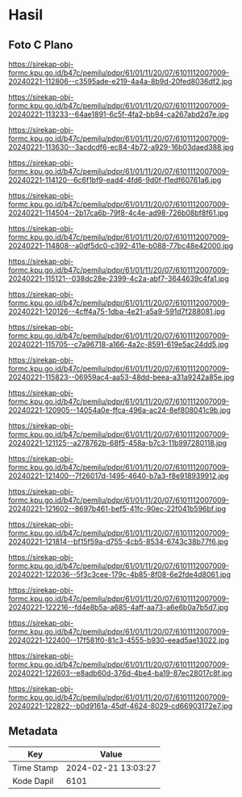 # Hasil

## Foto C Plano

https://sirekap-obj-formc.kpu.go.id/b47c/pemilu/pdpr/61/01/11/20/07/6101112007009-20240221-112806--c3595ade-e219-4a4a-8b9d-20fed8036df2.jpg

https://sirekap-obj-formc.kpu.go.id/b47c/pemilu/pdpr/61/01/11/20/07/6101112007009-20240221-113233--64ae1891-6c5f-4fa2-bb94-ca267abd2d7e.jpg

https://sirekap-obj-formc.kpu.go.id/b47c/pemilu/pdpr/61/01/11/20/07/6101112007009-20240221-113630--3acdcdf6-ec84-4b72-a929-16b03daed388.jpg

https://sirekap-obj-formc.kpu.go.id/b47c/pemilu/pdpr/61/01/11/20/07/6101112007009-20240221-114120--6c6f1bf9-ead4-4fd6-9d0f-f1edf60761a6.jpg

https://sirekap-obj-formc.kpu.go.id/b47c/pemilu/pdpr/61/01/11/20/07/6101112007009-20240221-114504--2b17ca6b-79f8-4c4e-ad98-726b08bf8f61.jpg

https://sirekap-obj-formc.kpu.go.id/b47c/pemilu/pdpr/61/01/11/20/07/6101112007009-20240221-114808--a0df5dc0-c392-411e-b088-77bc48e42000.jpg

https://sirekap-obj-formc.kpu.go.id/b47c/pemilu/pdpr/61/01/11/20/07/6101112007009-20240221-115121--038dc28e-2399-4c2a-abf7-3644639c4fa1.jpg

https://sirekap-obj-formc.kpu.go.id/b47c/pemilu/pdpr/61/01/11/20/07/6101112007009-20240221-120126--4cff4a75-1dba-4e21-a5a9-591d7f288081.jpg

https://sirekap-obj-formc.kpu.go.id/b47c/pemilu/pdpr/61/01/11/20/07/6101112007009-20240221-115705--c7a96718-a166-4a2c-8591-619e5ac24dd5.jpg

https://sirekap-obj-formc.kpu.go.id/b47c/pemilu/pdpr/61/01/11/20/07/6101112007009-20240221-115823--06959ac4-aa53-48dd-beea-a31a9242a85e.jpg

https://sirekap-obj-formc.kpu.go.id/b47c/pemilu/pdpr/61/01/11/20/07/6101112007009-20240221-120905--14054a0e-ffca-496a-ac24-8ef808041c9b.jpg

https://sirekap-obj-formc.kpu.go.id/b47c/pemilu/pdpr/61/01/11/20/07/6101112007009-20240221-121125--a278762b-68f5-458a-b7c3-11b997280118.jpg

https://sirekap-obj-formc.kpu.go.id/b47c/pemilu/pdpr/61/01/11/20/07/6101112007009-20240221-121400--7f26017d-1495-4640-b7a3-f8e918939912.jpg

https://sirekap-obj-formc.kpu.go.id/b47c/pemilu/pdpr/61/01/11/20/07/6101112007009-20240221-121602--8697b461-bef5-41fc-90ec-22f041b596bf.jpg

https://sirekap-obj-formc.kpu.go.id/b47c/pemilu/pdpr/61/01/11/20/07/6101112007009-20240221-121814--bf15f59a-d755-4cb5-8534-6743c38b77f6.jpg

https://sirekap-obj-formc.kpu.go.id/b47c/pemilu/pdpr/61/01/11/20/07/6101112007009-20240221-122036--5f3c3cee-179c-4b85-8f08-6e2fde4d8061.jpg

https://sirekap-obj-formc.kpu.go.id/b47c/pemilu/pdpr/61/01/11/20/07/6101112007009-20240221-122216--fd4e8b5a-a685-4aff-aa73-a6e6b0a7b5d7.jpg

https://sirekap-obj-formc.kpu.go.id/b47c/pemilu/pdpr/61/01/11/20/07/6101112007009-20240221-122400--17f581f0-81c3-4555-b930-eead5ae13022.jpg

https://sirekap-obj-formc.kpu.go.id/b47c/pemilu/pdpr/61/01/11/20/07/6101112007009-20240221-122603--e8adb60d-376d-4be4-ba19-87ec28017c8f.jpg

https://sirekap-obj-formc.kpu.go.id/b47c/pemilu/pdpr/61/01/11/20/07/6101112007009-20240221-122822--b0d9161a-45df-4624-8029-cd66903172e7.jpg


## Metadata

| Key        | Value               |
| ---------- | ------------------- |
| Time Stamp | 2024-02-21 13:03:27 |
| Kode Dapil | 6101                |



